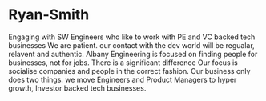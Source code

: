 # Ryan-Smith
Engaging with SW Engineers who like to work with PE and VC backed tech businesses 
We are patient. our contact with the dev world will be regualar, relavent and authentic. 
Albany Engineering is focused on finding people for businesses, not for jobs. There is a significant difference 
Our focus is socialise companies and people in the correct fashion.
Our business only does two things. we move Engineers and Product Managers to hyper growth, Investor backed tech businesses.
